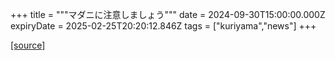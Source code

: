 +++
title = """マダニに注意しましょう"""
date = 2024-09-30T15:00:00.000Z
expiryDate = 2025-02-25T20:20:12.846Z
tags = ["kuriyama","news"]
+++


[[source]](https://www.town.kuriyama.hokkaido.jp/soshiki/38/28902.html)
